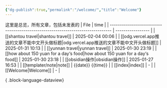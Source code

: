 ```yaml
---
{"dg-publish":true,"permalink":"/welcome/","title":"Welcome"}
---
```


这里是总览，所有文章，包括未发表的
| File                                                                            | time              |
| ------------------------------------------------------------------------------- | ----------------- |
| [[shantou travel\|shantou travel]]                                           | 2025-02-04 00:06  |
| [[odg.vercel.app推送的文章不能中文开头做标题\|odg.vercel.app推送的文章不能中文开头做标题]]               | 2025-01-31 10:13  |
| [[yunnan travel\|yunnan travel]]                                             | 2025-01-30 23:19  |
| [[how about 150 yuan for a day‘s food\|how about 150 yuan for a day‘s food]] | 2025-01-30 23:18  |
| [[obsidian操作\|obsidian操作]]                                                   | 2025-01-27 16:53  |
| [[templater/note\|note]]                                                     | {{date}} {{time}} |
| [[index\|index]]                                                             | \-                |
| [[Welcome\|Welcome]]                                                         | \-                |

{ .block-language-dataview}

